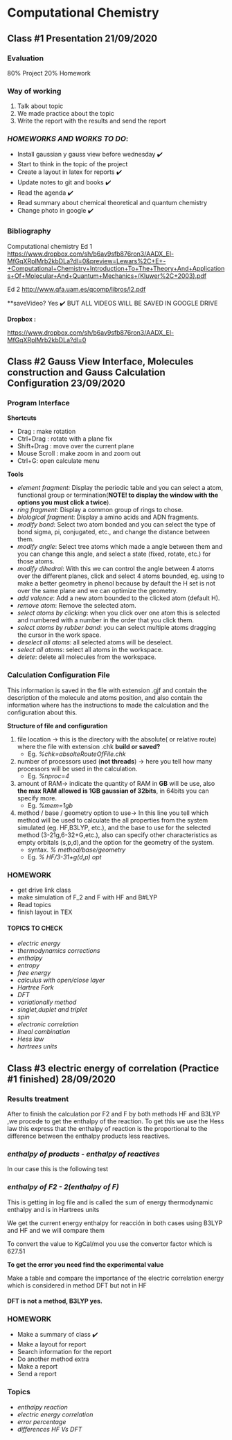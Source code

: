 # Computational Chemistry 

##  Class #1 Presentation 21/09/2020

### Evaluation

80% Project
20% Homework

### Way of working 

1) Talk about topic
2) We made practice about the topic 
3) Write the report with the results and send the report

### *HOMEWORKS AND WORKS TO DO*:
- Install gaussian y gauss view before wednesday ✔️
- Start to think in the topic of the project
- Create a layout in latex for reports ✔️
- Update notes to git and books ✔️
- Read the agenda ✔️
- Read summary about chemical theoretical and quantum chemistry
- Change photo in google ✔️

### Bibliography

Computational chemistry 
Ed 1 https://www.dropbox.com/sh/b6av9sfb876ron3/AADX_El-MfGqXRplMrb2kbDLa?dl=0&preview=Lewars%2C+E+-+Computational+Chemistry+Introduction+To+The+Theory+And+Applications+Of+Molecular+And+Quantum+Mechanics+(Kluwer%2C+2003).pdf

Ed 2 http://www.qfa.uam.es/qcomp/libros/l2.pdf

**saveVideo? Yes ✔️ BUT ALL VIDEOS WILL BE SAVED IN GOOGLE DRIVE

**Dropbox :**

https://www.dropbox.com/sh/b6av9sfb876ron3/AADX_El-MfGqXRplMrb2kbDLa?dl=0

##  Class #2 Gauss View Interface, Molecules construction and Gauss Calculation Configuration 23/09/2020

### **Program Interface**

**Shortcuts**
- Drag : make rotation
- Ctrl+Drag : rotate with a plane fix 
- Shift+Drag : move over the current plane 
- Mouse Scroll : make zoom in and zoom out 
- Ctrl+G: open calculate menu

**Tools**
- _element fragment_: Display the periodic table and you can select a atom, functional group or termination(**NOTE! to display the window with the options you must click a twice**). 
- _ring fragment_: Display a common group of rings to chose.
- _biological fragment_: Display a amino acids and ADN fragments.
- _modify bond_: Select two atom bonded and you can select the type of bond sigma, pi, conjugated, etc., and change the distance between them. 
- _modify angle_: Select tree atoms which made a angle between them and you can change this angle, and select a state (fixed, rotate, etc.) for those atoms.
- _modify dihedral_: With this we can control the angle between 4 atoms over the different planes, click and select 4 atoms bounded, eg. using to make a better geometry in phenol because by default the H set is not over the same plane and we can optimize the geometry.
- _add valence_: Add a new atom bounded to the clicked atom (default H).
- _remove atom_: Remove the selected atom.
- _select atoms by clicking_: when you click over one atom this is selected and numbered with a number in the order that you click them.
- _select atoms by rubber band_: you can select multiple atoms dragging the cursor in the work space.
- _deselect all atoms_: all selected atoms will be deselect.
- _select all atoms_: select all atoms in the workspace.
- _delete_: delete all molecules from the workspace.

### **Calculation Configuration File**

This information is saved in the file with extension .gjf and contain the description of the molecule and atoms position, and also contain the information where has the instructions to made the calculation and the configuration about this.

**Structure of file and configuration**

 1. file location -> this is the directory with the absolute( or relative route) where the file with extension .chk **build or saved?** 
    - Eg. _%chk=absolteRouteOfFile.chk_
 2. number of processors used (**not threads**) -> here you tell how many processors will be used in the calculation.
    - Eg. _%nproc=4_
 3. amount of RAM-> indicate the quantity of RAM in **GB** will be use, also **the max RAM allowed is 1GB gaussian of 32bits**, in 64bits you can specify more.
    - Eg. _%mem=1gb_   
4. method / base / geometry option to use-> In this line you tell which method will be used to calculate the all properties from the system simulated (eg. HF,B3LYP, etc.), and the base to use for the selected method (3-21g,6-32+G,etc.), also can specify other characteristics as empty orbitals (s,p,d),and the option for the geometry of the system.
    - syntax. _% method/base/geometry_  
    - Eg. _% HF/3-31+g(d,p) opt_

### **HOMEWORK**
- get drive link class
- make simulation of F_2 and F with HF and B#LYP
- Read topics
- finish layout in TEX

#### **TOPICS TO CHECK**
- _electric energy_
- _thermodynamics corrections_
- _enthalpy_
- _entropy_
- _free energy_
- _calculus with open/close layer_
- _Hartree Fork_
- _DFT_
- _variationally method_
- _singlet,duplet and triplet_
- _spin_
- _electronic correlation_
- _lineal combination_
- _Hess law_
- _hartrees units_

##  Class #3 electric energy of correlation (Practice #1 finished) 28/09/2020

### Results treatment

After to finish the calculation por F2 and F by both methods HF and B3LYP ,we procede to get the enthalpy of the reaction.
To get this we use the Hess law this express that the enthalpy of reaction is the proportional to the difference between the enthalpy products less reactives.

### _enthalpy of products - enthalpy of reactives_

In our case this is the following test

### _enthalpy of F2 - 2(enthalpy of F)_

This is getting in log file and is called the sum of energy thermodynamic enthalpy and is in Hartrees units 

We get the current energy enthalpy for reacción in both cases using B3LYP and HF and we will compare them

To convert the value to KgCal/mol you use the convertor factor which is 627.51

**To get the error you need find the experimental value**

Make a table and compare the importance of the electric correlation energy which is considered in method DFT but not in HF

#### DFT is not a method, B3LYP yes.

### HOMEWORK

- Make a summary of class ✔️
- Make a layout for report
- Search information for the report 
- Do another method extra 
- Make a report
- Send a report 

### Topics
- _enthalpy reaction_
- _electric energy correlation_
- _error percentage_
- _differences HF Vs DFT_
